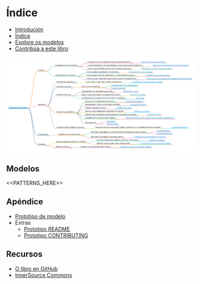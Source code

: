 # Índice

<!--
Non edite toc.md directamente!!!
No canto diso edite toc_template.md
-->

<!--
  NOTA:
  As rutas son relativas a este ficheiro, non relativas ao directorio raíz especificado en .gitbook.yaml.
-->

* [Introdución](./introduction.md)
* [Índice](./toc.md)
* [Explore os modelos](./explore-patterns.md)
* [Contribúa a este libro](./contribute.md)

![Mapa conceptual dos modelos InnerSource](../../pattern-categorization/gl/innersource-program-mind-map.png)

## Modelos <a id="p"></a>

<<PATTERNS_HERE>>

## Apéndice

- [Prototipo de modelo](../../translation/gl/templates/pattern-template.md)
- Extras
  - [Prototipo README](../../translation/gl/templates/README-template.md)
  - [Prototipo CONTRIBUTING](../../translation/gl/templates/CONTRIBUTING-template.md)

## Recursos

- [O libro en GitHub](https://github.com/InnerSourceCommons/InnerSourcePatterns)
- [InnerSource Commons](http://innersourcecommons.org)

